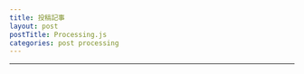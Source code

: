 ```yaml
---
title: 投稿記事
layout: post
postTitle: Processing.js
categories: post processing
---
```


-----

<div>

<canvas id="canvas1"></canvas>

</div>

<script src="//code.jquery.com/jquery-1.11.3.js"></script>
<script src="{{site.url}}/js/processing.min.js" charset="utf-8"></script>
<script type="text/javascript">
function sketchProc(processing) {
  
  var x = 20;
  var speed = 3;
  var ballRadius = 50;

  processing.setup = function(){
    // canvas size 
    processing.size(500,500);
  }

  processing.draw = function() {
    
    processing.background(255, 255, 255);
    
    processing.fill(255,0,0);
    processing.ellipse(x, 250, ballRadius, ballRadius);

    if(x > 500-ballRadius/2){speed = -3};
    if(x < ballRadius/2){speed = 3};

    x += speed;
    
  };
};  

var canvas = document.getElementById("canvas1");

// attaching the sketchProc function to the canvas
var p = new Processing(canvas, sketchProc);
// p.exit(); to detach it

</script>
